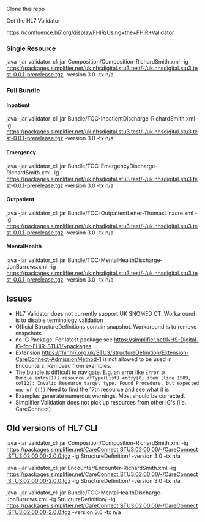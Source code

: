 Clone this repo

Get the HL7 Validator 

https://confluence.hl7.org/display/FHIR/Using+the+FHIR+Validator

### Single Resource 
java -jar validator_cli.jar Composition/Composition-RichardSmith.xml -ig https://packages.simplifier.net/uk.nhsdigital.stu3.test/-/uk.nhsdigital.stu3.test-0.0.1-prerelease.tgz -version 3.0 -tx n/a

### Full Bundle

#### Inpatient

java -jar validator_cli.jar Bundle/TOC-InpatientDischarge-RichardSmith.xml -ig https://packages.simplifier.net/uk.nhsdigital.stu3.test/-/uk.nhsdigital.stu3.test-0.0.1-prerelease.tgz -version 3.0 -tx n/a

#### Emergency
java -jar validator_cli.jar Bundle/TOC-EmergencyDischarge-RichardSmith.xml -ig https://packages.simplifier.net/uk.nhsdigital.stu3.test/-/uk.nhsdigital.stu3.test-0.0.1-prerelease.tgz -version 3.0 -tx n/a

#### Outpatient

java -jar validator_cli.jar Bundle/TOC-OutpatientLetter-ThomasLinacre.xml -ig https://packages.simplifier.net/uk.nhsdigital.stu3.test/-/uk.nhsdigital.stu3.test-0.0.1-prerelease.tgz -version 3.0 -tx n/a

#### MentalHealth

java -jar validator_cli.jar Bundle/TOC-MentalHealthDischarge-JonBurrows.xml -ig https://packages.simplifier.net/uk.nhsdigital.stu3.test/-/uk.nhsdigital.stu3.test-0.0.1-prerelease.tgz -version 3.0 -tx n/a

## Issues

- HL7 Validator does not currently support UK SNOMED CT. Workaround is to disable terminology validation
- Official StructureDefinitions contain snapshot. Workaround is to remove snapshots
- no IG Package. For latest package see https://simplifier.net/NHS-Digital-IG-for-FHIR-STU3/~packages
- Extension https://fhir.hl7.org.uk/STU3/StructureDefinition/Extension-CareConnect-AdmissionMethod-1 is not allowed to be used in Encounters. Removed from examples.
- The bundle is difficult to navigate. E.g. an error like `Error @ Bundle.entry[17].resource.ofType(List).entry[0].item (line 1589, col12): Invalid Resource target type. Found Procedure, but expected one of ([])` Need to find the 17th resource and see what it is.
- Examples generate numerous warnings. Most should be corrected.
- Simplifier Validation does not pick up resources from other IG's (i.e. CareConnect)

## Old versions of HL7 CLI

java -jar validator_cli.jar Composition/Composition-RichardSmith.xml -ig https://packages.simplifier.net/CareConnect.STU3.02.00.00/-/CareConnect.STU3.02.00.00-2.0.0.tgz -ig StructureDefinition/ -version 3.0 -tx n/a

java -jar validator_cli.jar Encounter/Encounter-RichardSmith.xml -ig https://packages.simplifier.net/CareConnect.STU3.02.00.00/-/CareConnect.STU3.02.00.00-2.0.0.tgz -ig StructureDefinition/ -version 3.0 -tx n/a

java -jar validator_cli.jar Bundle/TOC-MentalHealthDischarge-JonBurrows.xml -ig StructureDefinition/ -ig 	https://packages.simplifier.net/CareConnect.STU3.02.00.00/-/CareConnect.STU3.02.00.00-2.0.0.tgz -version 3.0 -tx n/a

